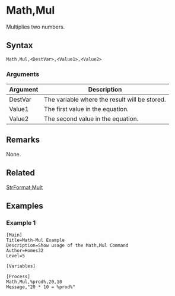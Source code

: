 # Math,Mul

Multiplies two numbers.

## Syntax

```pebakery
Math,Mul,<DestVar>,<Value1>,<Value2>
```

### Arguments

| Argument | Description |
| --- | --- |
| DestVar | The variable where the result will be stored. |
| Value1 | The first value  in the equation. |
| Value2 | The second value in the equation. |

## Remarks

None.

## Related

[StrFormat,Mult](../String/Mult.md)

## Examples

### Example 1

```pebakery
[Main]
Title=Math-Mul Example
Description=Show usage of the Math,Mul Command
Author=Homes32
Level=5

[Variables]

[Process]
Math,Mul,%prod%,20,10
Message,"20 * 10 = %prod%"
```